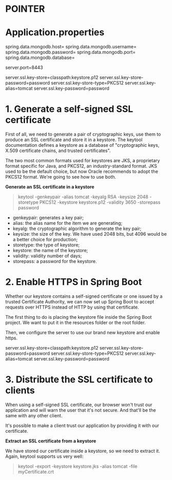 # POINTER

# Application.properties
spring.data.mongodb.host=
spring.data.mongodb.username=
spring.data.mongodb.password=
spring.data.mongodb.port=
spring.data.mongodb.database=

server.port=8443

server.ssl.key-store=classpath:keystore.p12
server.ssl.key-store-password=password
server.ssl.key-store-type=PKCS12
server.ssl.key-alias=tomcat
server.ssl.key-password=password

# 1. Generate a self-signed SSL certificate
First of all, we need to generate a pair of cryptographic keys, use them to produce an SSL certificate and store it in a keystore. The keytool documentation defines a keystore as a database of "cryptographic keys, X.509 certificate chains, and trusted certificates".

The two most common formats used for keystores are JKS, a proprietary format specific for Java, and PKCS12, an industry-standard format. JKS used to be the default choice, but now Oracle recommends to adopt the PKCS12 format. We're going to see how to use both.

**Generate an SSL certificate in a keystore**
>keytool -genkeypair -alias tomcat -keyalg RSA -keysize 2048 -storetype PKCS12 -keystore keystore.p12 -validity 3650 -storepass password

- genkeypair: generates a key pair;
- alias: the alias name for the item we are generating;
- keyalg: the cryptographic algorithm to generate the key pair;
- keysize: the size of the key. We have used 2048 bits, but 4096 would be a better choice for production;
- storetype: the type of keystore;
- keystore: the name of the keystore;
- validity: validity number of days;
- storepass: a password for the keystore.


# 2. Enable HTTPS in Spring Boot
Whether our keystore contains a self-signed certificate or one issued by a trusted Certificate Authority, we can now set up Spring Boot to accept requests over HTTPS instead of HTTP by using that certificate.

The first thing to do is placing the keystore file inside the Spring Boot project. We want to put it in the resources folder or the root folder.

Then, we configure the server to use our brand new keystore and enable https.

server.ssl.key-store=classpath:keystore.p12
server.ssl.key-store-password=password
server.ssl.key-store-type=PKCS12
server.ssl.key-alias=tomcat
server.ssl.key-password=password

# 3. Distribute the SSL certificate to clients
When using a self-signed SSL certificate, our browser won't trust our application and will warn the user that it's not secure. And that'll be the same with any other client.

It's possible to make a client trust our application by providing it with our certificate.

**Extract an SSL certificate from a keystore**

We have stored our certificate inside a keystore, so we need to extract it. Again, keytool supports us very well:

>keytool -export -keystore keystore.jks -alias tomcat -file myCertificate.crt




